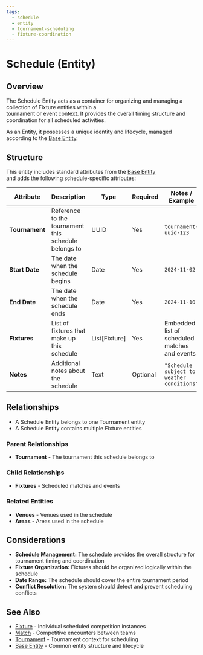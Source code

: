 ```yaml
---
tags:
  - schedule
  - entity
  - tournament-scheduling
  - fixture-coordination
---
```


# Schedule (Entity)

## Overview

The Schedule Entity acts as a container for organizing and managing a collection of Fixture entities within a  
tournament or event context. It provides the overall timing structure and coordination for all scheduled activities.

As an Entity, it possesses a unique identity and lifecycle, managed according to the [Base Entity](../foundation/base_entity.md).

## Structure

This entity includes standard attributes from the [Base Entity](../foundation/base_entity.md)  
and adds the following schedule-specific attributes:

| Attribute | Description | Type | Required | Notes / Example |
|-----------|-------------|------|----------|-----------------|
| **Tournament** | Reference to the tournament this schedule belongs to | UUID | Yes | `tournament-uuid-123` |
| **Start Date** | The date when the schedule begins | Date | Yes | `2024-11-02` |
| **End Date** | The date when the schedule ends | Date | Yes | `2024-11-10` |
| **Fixtures** | List of fixtures that make up this schedule | List[Fixture] | Yes | Embedded list of scheduled matches and events |
| **Notes** | Additional notes about the schedule | Text | Optional | `"Schedule subject to weather conditions"` |

## Relationships

- A Schedule Entity belongs to one Tournament entity
- A Schedule Entity contains multiple Fixture entities

### Parent Relationships

- **Tournament** - The tournament this schedule belongs to

### Child Relationships

- **Fixtures** - Scheduled matches and events

### Related Entities

- **Venues** - Venues used in the schedule
- **Areas** - Areas used in the schedule

## Considerations

- **Schedule Management:** The schedule provides the overall structure for tournament timing and coordination
- **Fixture Organization:** Fixtures should be organized logically within the schedule
- **Date Range:** The schedule should cover the entire tournament period
- **Conflict Resolution:** The system should detect and prevent scheduling conflicts

## See Also

- [Fixture](./fixture.md) - Individual scheduled competition instances
- [Match](./match.md) - Competitive encounters between teams
- [Tournament](../tournament/tournament.md) - Tournament context for scheduling
- [Base Entity](../foundation/base_entity.md) - Common entity structure and lifecycle
